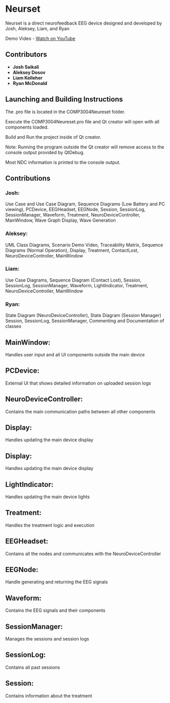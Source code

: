 # Neurset
Neurset is a direct neurofeedback EEG device designed and developed by Josh, Aleksey, Liam, and Ryan

Demo Video - [Watch on YouTube](https://www.youtube.com/watch?v=EnQjXWVbXbM)

## Contributors
- **Josh Saikali**
- **Aleksey Dosov**
- **Liam Kelleher**
- **Ryan McDonald**

## Launching and Building Instructions
The .pro file is located in the COMP3004Neureset folder.

Execute the COMP3004Neureset.pro file and Qt creator will open with all components loaded.

Build and Run the project inside of Qt creator.

Note: Running the program outside the Qt creator will remove access to the console output provided by QtDebug.

Most NDC information is printed to the console output.

## Contributions

### Josh:
Use Case and Use Case Diagram,
Sequence Diagrams (Low Battery and PC viewing),
PCDevice,
EEGHeadset,
EEGNode,
Session,
SessionLog,
SessionManager,
Waveform,
Treatment,
NeuroDeviceController,
MainWindow,
Wave Graph Display,
Wave Generation

### Aleksey:
UML Class Diagrams,
Scenario Demo Video,
Traceability Matrix,
Sequence Diagrams (Normal Operation),
Display,
Treatment,
ContactLost,
NeuroDeviceController,
MainWindow

### Liam:
Use Case Diagrams,
Sequence Diagram (Contact Lost),
Session,
SessionLog,
SessionManager,
Waveform,
LightIndicator,
Treatment,
NeuroDeviceController,
MainWindow

### Ryan:
State Diagram (NeuroDeviceController),
State Diagram (Session Manager)
Session,
SessionLog,
SessionManager,
Commenting and Documentation of classes

## MainWindow:
Handles user input and all UI components outside the main device

## PCDevice:
External UI that shows detailed information on uploaded session logs

## NeuroDeviceController:
Contains the main communication paths between all other components

## Display:
Handles updating the main device display

## Display:
Handles updating the main device display

## LightIndicator:
Handles updating the main device lights

## Treatment:
Handles the treatment logic and execution

## EEGHeadset:
Contains all the nodes and communicates with the NeuroDeviceController

## EEGNode:
Handle generating and returning the EEG signals

## Waveform:
Contains the EEG signals and their components

## SessionManager:
Manages the sessions and session logs

## SessionLog:
Contains all past sessions

## Session:
Contains information about the treatment
